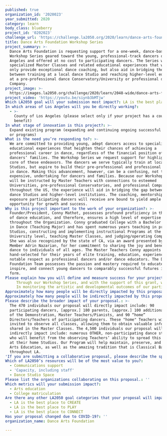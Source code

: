 ```yaml
---
published: true
organization_id: '2020023'
year_submitted: 2020
category: learn
body_class: blueberry
project_id: '0202023'
challenge_url: 'https://challenge.la2050.org/2020/learn/dance-arts-foundation/'
title: Dance Arts Foundation Workshop Series
project_summary: >-
  Dance Arts Foundation is requesting support for a one-week, dance-based
  Workshop Series geared toward the young, professional-track dancers of Los
  Angeles and offered at no cost to participating dancers. The Series will offer
  specialized Master Classes and related educational experiences that will not
  only provide exceptional dance coaching, but also aid in bridging the gap
  between training at a local dance Studio and reaching higher-level education
  at a pre-professional dance Conservatory/University or professional dance
  Company.
project_image: >-
  https://images.la2050.org/challenge/2020/learn/2048-wide/dance-arts-foundation.jpg
project_video: 'https://youtu.be/siynb3bMTjw'
Which LA2050 goal will your submission most impact?: LA is the best place to LEARN
In which areas of Los Angeles will you be directly working?:
  - >-
    County of Los Angeles (please select only if your project has a countywide
    benefit)
In what stage of innovation is this project?: >-
  Expand existing program (expanding and continuing ongoing successful projects
  or programs)
What is the need you’re responding to?: >-
  We are committed to providing young, adept dancers access to specialized
  educational experiences that heighten their chances of achieving a
  professional career in dance, regardless of the financial position of said
  dancers’ families. The Workshop Series we request support for highlights the
  core of these endeavors. The dancers we serve typically train at local dance
  Studios, but aspire to build their pre-professional and professional careers
  in dance. Making this advancement, however, can be a confusing, not to mention
  expensive, undertaking for dancers and families. Because our Workshop classes
  will be instructed by Master Teachers with connections to esteemed
  Universities, pre-professional Conservatories, and professional Companies
  throughout the US, the experience will aid in bridging the gap between local
  dance Studios and higher-level institutions. The coaching, mentorship, and
  exposure participating dancers will receive are bound to yield ample
  opportunity for growth and success.
Why is this project important to the work of your organization?: >-
  Founder/President, Conny Mathot, possesses profound proficiency in the field
  of dance education, and therefore, ensures a high level of expertise is upheld
  throughout the Organization. Conny graduated College with a Bachelor of Arts
  in Dance (Teaching Major) and has spent numerous years teaching in private
  Studios, constructing and implementing instructional Programs at the
  University level, teaching Master Classes, and judging/operating Competitions.
  She was also recognized by the state of CA, via an award presented by Assembly
  Member Adrin Nazarian, for her commitment to sharing the joy and benefits of
  dance to individuals of all ages. The Master Teachers Conny appoints are
  hand-selected for their years of elite training, education, experience, and
  notable respect as professional dancers and/or dance educators. The Dance Arts
  Foundation Team possesses the passion and mastery required to educate,
  inspire, and connect young dancers to comparably successful futures in the art
  form.
Please explain how you will define and measure success for your project.: |2-
     Through our Workshop Series, and with the support of this grant, we seek to provide social-emotional, creative, constructive, and extensively valuable experiences for young dancers, both in the short-term and long-term. In the short-term, we strive to unite various dancers from throughout LA, allowing young, like-minded individuals to build relationships with and gain inspiration from one another, while simultaneously receiving coaching from Master Teachers in a uniquely intimate and nurturing environment. For the long-term, we trust the Workshop Series will help build the futures of participating dancers by granting them the opportunity to make lasting connections with Master Teachers closely affiliated with the Nation’s leading dance Conservatories, Universities, and Companies. In turn, the Master Teachers will have the opportunity to recruit these ambitious, able dancers for such higher-level places of education and work.
     In monitoring the artistic and developmental outcomes of our participants, the observable dance-related growth they achieve by way of our Workshop Series will provide clear insight into the effectiveness of our work. Our Master Teachers will work with participants on a daily basis, over the course of one full week, and thus, continually assess dancers’ progress and utilize their expertise in the field of dance education to encourage increased levels of individually-appropriate development throughout the course of the Workshop Series. In monitoring the overall response from our Program, we will utilize formal interviews and emailed questionnaires, through which Program participants, and Dance Studio Directors/Teachers affiliated with these participants, will be offered the opportunity to share their viewpoints regarding the strengths of our Program, as well as potential areas for growth.
Approximately how many people will be directly impacted by this proposal?: '470'
Approximately how many people will be indirectly impacted by this proposal?: '4500'
Please describe the broader impact of your proposal.: >-
  The 470 individuals our proposal will directly impact include: 90
  participating dancers, [approx.] 180 parents, [approx.] 100 additional viewers
  of the Demonstration, Master Teachers/Pianists, and 90 “home”
  Directors/Teachers of participating dancers. These "home" Teachers will be
  invited to observe all classes, allowing them to obtain valuable information
  shared in the Master Classes. The 4,500 individuals our proposal will
  indirectly impact include: numerous OTHER, non-participating dance students
  who will benefit from the observing Teachers’ ability to spread this knowledge
  at their home Studios. Our Program will help maintain, preserve, and ignite
  Arts Education, as well as the amazing tradition that is Classical Ballet,
  throughout LA.
'If you are submitting a collaborative proposal, please describe the specific role of partner organizations in the project.': ''
Which of LA2050’s resources will be of the most value to you?:
  - Communications support
  - 'Capacity, including staff'
  - Dance Studio Space
Please list the organizations collaborating on this proposal.: ''
Which metrics will your submission impact?:
  - Arts education
  - College matriculation
Are there any other LA2050 goal categories that your proposal will impact?:
  - LA is the best place to CREATE
  - LA is the best place to PLAY
  - LA is the best place to CONNECT
Has your proposal changed due to COVID-19?: ''
organization_name: Dance Arts Foundation

---
```


